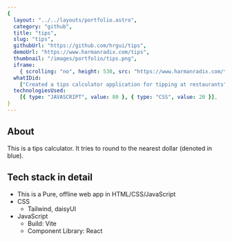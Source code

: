 ```yaml
---
{
  layout: "../../layouts/portfolio.astro",
  category: "github",
  title: "tips",
  slug: "tips",
  githubUrl: "https://github.com/hrgui/tips",
  demoUrl: "https://www.harmanradix.com/tips",
  thumbnail: "/images/portfolio/tips.png",
  iframe:
    { scrolling: "no", height: 530, src: "https://www.harmanradix.com/tips" },
  whatIDid:
    ["Created a tips calculator application for tipping at restaurants"],
  technologiesUsed:
    [{ type: "JAVASCRIPT", value: 80 }, { type: "CSS", value: 20 }],
}
---
```


## About

This is a tips calculator. It tries to round to the nearest dollar (denoted in blue).

## Tech stack in detail

- This is a Pure, offline web app in HTML/CSS/JavaScript
- CSS
  - Tailwind, daisyUI
- JavaScript
  - Build: Vite
  - Component Library: React

